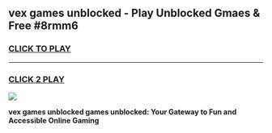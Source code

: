 
## vex games unblocked - Play Unblocked Gmaes & Free #8rmm6
<h3>
<a href="https://news.freeplayer.one?title=vex_games_unblocked&ref=03M">CLICK TO PLAY</a></h3>
<hr>

<h3>
<a href="https://news.freeplayer.one?title=vex_games_unblocked&ref=03M">CLICK 2 PLAY</a>
  
</h3>

<a href="https://news.freeplayer.one?title=vex_games_unblocked&ref=03M"><img src="https://clearcache.store/games.png"></a>


**vex games unblocked games unblocked: Your Gateway to Fun and Accessible Online Gaming**
